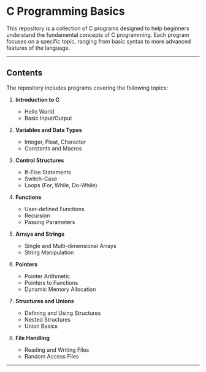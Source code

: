 # C Programming Basics

This repository is a collection of C programs designed to help beginners understand the fundamental concepts of C programming. Each program focuses on a specific topic, ranging from basic syntax to more advanced features of the language.

---

## Contents

The repository includes programs covering the following topics:

1. **Introduction to C**
   - Hello World
   - Basic Input/Output

2. **Variables and Data Types**
   - Integer, Float, Character
   - Constants and Macros

3. **Control Structures**
   - If-Else Statements
   - Switch-Case
   - Loops (For, While, Do-While)

4. **Functions**
   - User-defined Functions
   - Recursion
   - Passing Parameters

5. **Arrays and Strings**
   - Single and Multi-dimensional Arrays
   - String Manipulation

6. **Pointers**
   - Pointer Arithmetic
   - Pointers to Functions
   - Dynamic Memory Allocation

7. **Structures and Unions**
   - Defining and Using Structures
   - Nested Structures
   - Union Basics

8. **File Handling**
   - Reading and Writing Files
   - Random Access Files

---
